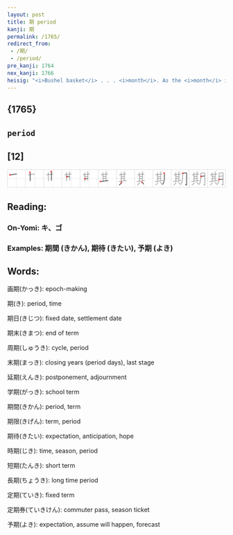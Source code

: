 ```yaml
---
layout: post
title: 期 period
kanji: 期
permalink: /1765/
redirect_from:
 - /期/
 - /period/
pre_kanji: 1764
nex_kanji: 1766
heisig: "<i>Bushel basket</i> . . . <i>month</i>. As the <i>month</i> indicates, this has to do with <b>periods</b> of time."
---
```


## {1765}

## `period`

## [12]

<div class="stroke"><img src="../images/E69C9F.png" /></div>

## Reading:

### On-Yomi: キ、ゴ

### Examples: 期間 (きかん), 期待 (きたい), 予期 (よき)

## Words:

画期(かっき): epoch-making

期(き): period, time

期日(きじつ): fixed date, settlement date

期末(きまつ): end of term

周期(しゅうき): cycle, period

末期(まっき): closing years (period days), last stage

延期(えんき): postponement, adjournment

学期(がっき): school term

期間(きかん): period, term

期限(きげん): term, period

期待(きたい): expectation, anticipation, hope

時期(じき): time, season, period

短期(たんき): short term

長期(ちょうき): long time period

定期(ていき): fixed term

定期券(ていきけん): commuter pass, season ticket

予期(よき): expectation, assume will happen, forecast
